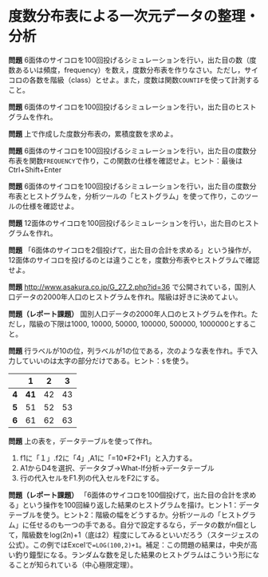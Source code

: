 # 度数分布表による一次元データの整理・分析

**問題** 6面体のサイコロを100回投げるシミュレーションを行い，出た目の数（度数あるいは頻度，frequency）を数え，度数分布表を作りなさい。ただし，サイコロの各数を階級（class）とせよ。また，度数は関数`COUNTIF`を使って計測すること。

**問題** 6面体のサイコロを100回投げるシミュレーションを行い，出た目のヒストグラムを作れ。

**問題** 上で作成した度数分布表の，累積度数を求めよ。

**問題** 6面体のサイコロを100回投げるシミュレーションを行い，出た目の度数分布表を関数`FREQUENCY`で作り，この関数の仕様を確認せよ。ヒント：最後はCtrl+Shift+Enter

**問題** 6面体のサイコロを100回投げるシミュレーションを行い，出た目の度数分布表とヒストグラムを，分析ツールの「ヒストグラム」を使って作り，このツールの仕様を確認せよ。

**問題** 12面体のサイコロを100回投げるシミュレーションを行い，出た目のヒストグラムを作れ。

**問題** 「6面体のサイコロを2個投げて，出た目の合計を求める」という操作が，12面体のサイコロを投げるのとは違うことを，度数分布表やヒストグラムで確認せよ。

**問題** http://www.asakura.co.jp/G_27_2.php?id=36 で公開されている，国別人口データの2000年人口のヒストグラムを作れ。階級は好きに決めてよい。

**問題（レポート課題）** 国別人口データの2000年人口のヒストグラムを作れ。ただし，階級の下限は1000, 10000, 50000, 100000, 500000, 1000000とすること。

**問題** 行ラベルが10の位，列ラベルが1の位である，次のような表を作れ。手で入力していいのは太字の部分だけである。ヒント：`$`を使う。

| |**1**|**2**|**3**|
|-|-|-|-|
|**4**|**41**|42|43|
|**5**|51|52|53|
|**6**|61|62|63|

**問題** 上の表を，データテーブルを使って作れ。
1. f1に「１」.f2に「4」,A1に「=10*F2+F1」と入力する。
2. A1からD4を選択、データタブ→What-lf分析→データテーブル
3. 行の代入セルをF1.列の代入セルをF2にする。

**問題（レポート課題）** 「6面体のサイコロを100個投げて，出た目の合計を求める」という操作を100回繰り返した結果のヒストグラムを描け。ヒント1：データテーブルを使う。ヒント2：階級の幅をどうするか。分析ツールの「ヒストグラム」に任せるのも一つの手である。自分で設定するなら，データの数がn個として，階級数をlog(2n)+1（底は2）程度にしてみるといいだろう（スタージェスの公式）。この例ではExcelで`=LOG(100,2)+1`。補足：この問題の結果は，中央が高い釣り鐘型になる。ランダムな数を足した結果のヒストグラムはこういう形になることが知られている（中心極限定理）。
